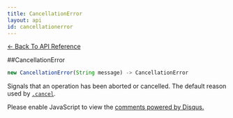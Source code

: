 ```yaml
---
title: CancellationError
layout: api
id: cancellationerror
---
```


[← Back To API Reference](/docs/api-reference.html)
<div class="api-code-section"><markdown>
##CancellationError

```js
new CancellationError(String message) -> CancellationError
```


Signals that an operation has been aborted or cancelled. The default reason used by [`.cancel`](.).
</markdown></div>

<div id="disqus_thread"></div>
<script type="text/javascript">
    var disqus_title = "CancellationError";
    var disqus_shortname = "bluebirdjs";
    var disqus_identifier = "disqus-id-cancellationerror";
    
    (function() {
        var dsq = document.createElement("script"); dsq.type = "text/javascript"; dsq.async = true;
        dsq.src = "//" + disqus_shortname + ".disqus.com/embed.js";
        (document.getElementsByTagName("head")[0] || document.getElementsByTagName("body")[0]).appendChild(dsq);
    })();
</script>
<noscript>Please enable JavaScript to view the <a href="https://disqus.com/?ref_noscript" rel="nofollow">comments powered by Disqus.</a></noscript>